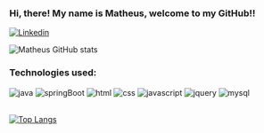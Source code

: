 ### Hi, there! My name is Matheus, welcome to my GitHub!!

[![Linkedin](https://img.shields.io/badge/LinkedIn-0077B5?style=for-the-badge&logo=linkedin&logoColor=white)](https://www.linkedin.com/in/matheusreis-dev-java/?locale=en_US)

![Matheus GitHub stats](https://github-readme-stats.vercel.app/api?username=matheus-mr94&show_icons=true&theme=tokyonight)

### Technologies used: 
<div style="display:inline_block;">
    <img align="center" alt="java" src="https://img.shields.io/badge/Java-ED8B00?style=for-the-badge&logo=java&logoColor=white"/>
    <img align="center" alt="springBoot" src="https://img.shields.io/badge/Spring-6DB33F?style=for-the-badge&logo=spring&logoColor=white"/>
    <img align="center" alt="html" src="https://img.shields.io/badge/HTML5-E34F26?style=for-the-badge&logo=html5&logoColor=white"/>
    <img align="center" alt="css" src="https://img.shields.io/badge/CSS3-1572B6?style=for-the-badge&logo=css3&logoColor=whitee"/>
    <img align="center" alt="javascript" src="https://img.shields.io/badge/JavaScript-323330?style=for-the-badge&logo=javascript&logoColor=F7DF1E"/>
    <img align="center" alt="jquery" src="https://img.shields.io/badge/jQuery-0769AD?style=for-the-badge&logo=jquery&logoColor=white"/>
    <img align="center" alt="mysql" src="https://img.shields.io/badge/MySQL-00000F?style=for-the-badge&logo=mysql&logoColor=white"/> 
</div><br/>

[![Top Langs](https://github-readme-stats.vercel.app/api/top-langs/?username=matheus-mr94&layout=compact&theme=tokyonight)](https://github.com/matheus-mr94/github-readme-stats)
